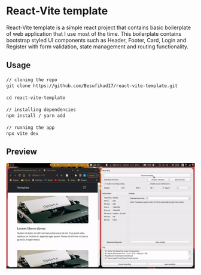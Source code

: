 # React-Vite template

<p>React-Vite template is a simple react project that contains basic boilerplate of web application that I use most of the time. This boilerplate contains bootstrap styled UI components such as Header, Footer, Card, Login and Register with form validation, state management and routing functionality.</p>

## Usage 

```
// cloning the repo
git clone https://github.com/Besufikad17/react-vite-template.git

cd react-vite-template

// installing dependencies
npm install / yarn add

// running the app
npx vite dev

```

## Preview

<img src="./media/web.gif" alt="preview">
